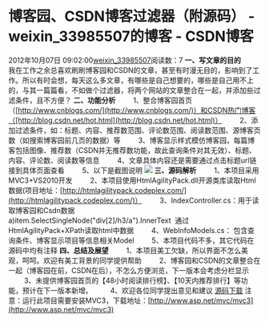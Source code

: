 # 博客园、CSDN博客过滤器（附源码） - weixin_33985507的博客 - CSDN博客
2012年10月07日 09:02:00[weixin_33985507](https://me.csdn.net/weixin_33985507)阅读数：7
**一、写文章的目的**
         我在工作之余总喜欢刷刷博客园和CSDN的文章，甚至有时漫无目的，影响到了工作。所以有时会想，每天这么多文章，有哪些是自己想要的，哪些是自己用不上的，与其一篇篇看，不如做个过滤器，将两个网站的文章整合在一起，并添加些过滤条件，且不方便？
**二、功能分析**
        1、整合博客园首页（[http://www.cnblogs.com/](http://www.cnblogs.com/)）和CSDN热门博客（[http://blog.csdn.net/hot.html](http://blog.csdn.net/hot.html)）
        2、添加过滤条件，如：标题、内容、推荐数范围、评论数范围、阅读数范围、源博客页数（如搜索博客园前几页的数据）等
        3、博客显示样式模仿博客园，每篇博客包括图像、推荐数（CSDN并无推荐数功能，故此查询条件对其无效）、标题、内容、评论数、阅读数等信息
        4、文章具体内容还是需要通过点击标题url链接到具体页面查看
        5、以下是截图说明
![](https://images.cnblogs.com/cnblogs_com/gossip/201210/201210070902105853.png)
**三、源码解析**
        1、本项目采用MVC3+VS2010开发
        2、本项目使用HtmlAgilityPack.dll开源类库读取Html数据(项目地址：[http://htmlagilitypack.codeplex.com/](http://htmlagilitypack.codeplex.com/)）
        3、IndexController.cs：用于读取博客园和Csdn数据
              a)item.SelectSingleNode("div[2]/h3/a").InnerText  通过HtmlAgilityPack+XPath读取html中数据
        4、WebInfoModels.cs： 包含查询条件、博客显示项目等信息相关Model
        5、本项目代码不多，其它代码在源码中均有注释
**四、总结及展望**
        1、本项目美工欠缺，所以界面不怎么美观，呵呵。欢迎有美工背景的同学提供帮助
        2、博客园和CSDN的文章整合在一起（博客园在前，CSDN在后），不怎么方便浏览，下一版本会考虑分栏显示
        3、未提供博客园首页的【48小时阅读排行榜】、【10天内推荐排行】等功能，预计在下一版本新增。
        4、欢迎各位同学提出意见和建议
[源码下载](http://files.cnblogs.com/gossip/CnBlogsCsdnArticles.zip)
注意：运行此项目需要安装MVC3，下载地址：[http://www.asp.net/mvc/mvc3](http://www.asp.net/mvc/mvc3)
